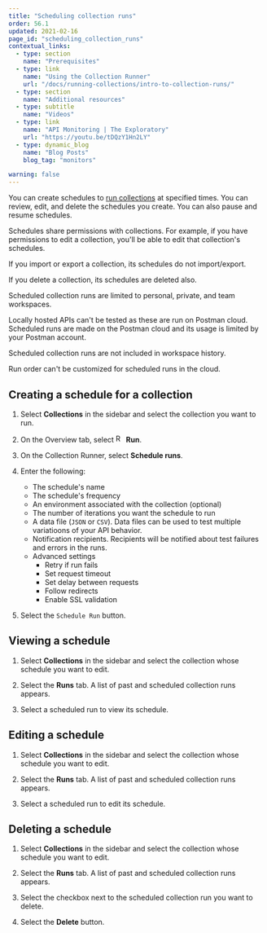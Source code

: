 ```yaml
---
title: "Scheduling collection runs"
order: 56.1
updated: 2021-02-16
page_id: "scheduling_collection_runs"
contextual_links:
  - type: section
    name: "Prerequisites"
  - type: link
    name: "Using the Collection Runner"
    url: "/docs/running-collections/intro-to-collection-runs/"
  - type: section
    name: "Additional resources"
  - type: subtitle
    name: "Videos"
  - type: link
    name: "API Monitoring | The Exploratory"
    url: "https://youtu.be/tDQzY1Hn2LY"
  - type: dynamic_blog
    name: "Blog Posts"
    blog_tag: "monitors"

warning: false
---
```


You can create schedules to [run collections](/docs/running-collections/intro-to-collection-runs/) at specified times. You can review, edit, and delete the schedules you create. You can also pause and resume schedules.

Schedules share permissions with collections. For example, if you have permissions to edit a collection, you'll be able to edit that collection's schedules.

If you import or export a collection, its schedules do not import/export.

If you delete a collection, its schedules are deleted also.

Scheduled collection runs are limited to personal, private, and team workspaces.

Locally hosted APIs can't be tested as these are run on Postman cloud. Scheduled runs are made on the Postman cloud and its usage is limited by your Postman account.

Scheduled collection runs are not included in workspace history.

Run order can't be customized for scheduled runs in the cloud.

## Creating a schedule for a collection

1. Select **Collections** in the sidebar and select the collection you want to run.

1. On the Overview tab, select <img alt="Runner icon" src="https://assets.postman.com/postman-docs/icon-runner-v9.jpg#icon" width="16px"> **Run**.

1. On the Collection Runner, select **Schedule runs**.

1. Enter the following:
    * The schedule's name
    * The schedule's frequency
    * An environment associated with the collection (optional)
    * The number of iterations you want the schedule to run
    * A data file (`JSON` or `CSV`). Data files can be used to test multiple variatioons of your API behavior.
    * Notification recipients. Recipients will be notified about test failures and errors in the runs.
    * Advanced settings
      * Retry if run fails
      * Set request timeout
      * Set delay between requests
      * Follow redirects
      * Enable SSL validation

1. Select the `Schedule Run` button.

<!-- TODO: Update the `viewing, editing, and deleting schedules` content below based as the Scheduled Collection Runs UI evolves. The content below is placeholder based on the design doc and existing v10 UI. -->
## Viewing a schedule

1. Select **Collections** in the sidebar and select the collection whose schedule you want to edit.

1. Select the **Runs** tab. A list of past and scheduled collection runs appears.

1. Select a scheduled run to view its schedule.

## Editing a schedule

1. Select **Collections** in the sidebar and select the collection whose schedule you want to edit.

1. Select the **Runs** tab. A list of past and scheduled collection runs appears.

1. Select a scheduled run to edit its schedule.

## Deleting a schedule

1. Select **Collections** in the sidebar and select the collection whose schedule you want to edit.

1. Select the **Runs** tab. A list of past and scheduled collection runs appears.

1. Select the checkbox next to the scheduled collection run you want to delete.

1. Select the **Delete** button.
